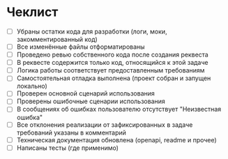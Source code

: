 # Чеклист

- [ ] Убраны остатки кода для разработки (логи, моки, закомментированный код)
- [ ] Все изменённые файлы отформатированы
- [ ] Проведено ревью собственного кода после создания реквеста
- [ ] В реквесте содержится только код, относящийся к этой задаче
- [ ] Логика работы соответствует предоставленным требованиям
- [ ] Самостоятельная отладка выполнена (проект собран и запущен локально)
- [ ] Проверен основной сценарий использования
- [ ] Проверены ошибочные сценарии использования
- [ ] В сообщениях об ошибках пользователю отсутствует "Неизвестная ошибка"
- [ ] Все отклонения реализации от зафиксированных в задаче требований указаны в комментарий
- [ ] Техническая документация обновлена (openapi, readme и прочее)
- [ ] Написаны тесты (где применимо)

